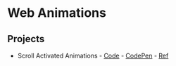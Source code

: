 # **Web Animations**

## **Projects**

- Scroll Activated Animations - [Code]() - [CodePen]() - [Ref](https://www.kirupa.com/animations/creating_scroll_activated_animations.htm)
  <!-- - Smooth Parallax Scrolling - [Code]() - [CodePen]() -->
  <!-- - Sprite Sheet Animations Using CSS - [Code]() - [CodePen]() -->
  <!-- - Animated Scroll to Top with Easing - [Code]() - [CodePen]()  -->
